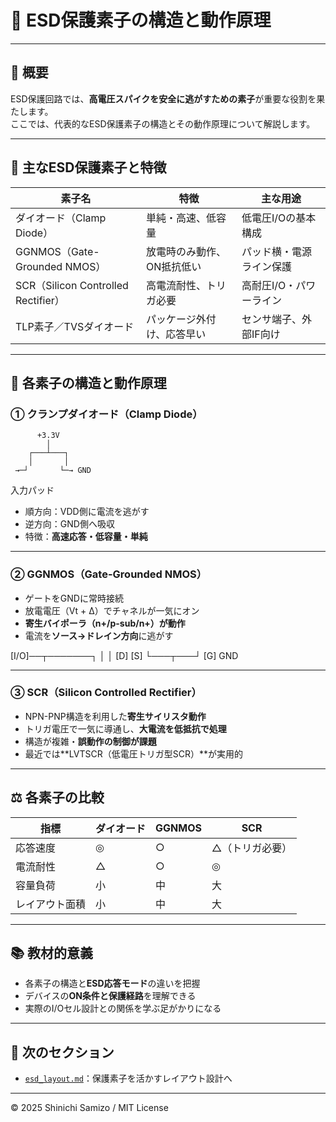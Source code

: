 # 🔧 ESD保護素子の構造と動作原理

---

## 📘 概要

ESD保護回路では、**高電圧スパイクを安全に逃がすための素子**が重要な役割を果たします。  
ここでは、代表的なESD保護素子の構造とその動作原理について解説します。

---

## 🔋 主なESD保護素子と特徴

| 素子名 | 特徴 | 主な用途 |
|--------|------|----------|
| ダイオード（Clamp Diode） | 単純・高速、低容量 | 低電圧I/Oの基本構成 |
| GGNMOS（Gate-Grounded NMOS） | 放電時のみ動作、ON抵抗低い | パッド横・電源ライン保護 |
| SCR（Silicon Controlled Rectifier） | 高電流耐性、トリガ必要 | 高耐圧I/O・パワーライン |
| TLP素子／TVSダイオード | パッケージ外付け、応答早い | センサ端子、外部IF向け |

---

## 📌 各素子の構造と動作原理

### ① クランプダイオード（Clamp Diode）

          +3.3V
            │
        ┌───┴───┐
        │       │
     →─┘       └─→ GND
  入力パッド

  - 順方向：VDD側に電流を逃がす
- 逆方向：GND側へ吸収
- 特徴：**高速応答・低容量・単純**

---

### ② GGNMOS（Gate-Grounded NMOS）

- ゲートをGNDに常時接続
- 放電電圧（Vt + Δ）でチャネルが一気にオン
- **寄生バイポーラ（n+/p-sub/n+）が動作**
- 電流を**ソース→ドレイン方向**に逃がす

[I/O]──┬───────┐
       │       │
     [D]      [S]
       └───┬───┘
          [G]
          GND

---

### ③ SCR（Silicon Controlled Rectifier）

- NPN-PNP構造を利用した**寄生サイリスタ動作**
- トリガ電圧で一気に導通し、**大電流を低抵抗で処理**
- 構造が複雑・**誤動作の制御が課題**
- 最近では**LVTSCR（低電圧トリガ型SCR）**が実用的

---

## ⚖️ 各素子の比較

| 指標 | ダイオード | GGNMOS | SCR |
|------|------------|--------|-----|
| 応答速度 | ◎ | ○ | △（トリガ必要） |
| 電流耐性 | △ | ○ | ◎ |
| 容量負荷 | 小 | 中 | 大 |
| レイアウト面積 | 小 | 中 | 大 |

---

## 📚 教材的意義

- 各素子の構造と**ESD応答モード**の違いを把握  
- デバイスの**ON条件と保護経路**を理解できる  
- 実際のI/Oセル設計との関係を学ぶ足がかりになる

---

## 🔗 次のセクション

- [`esd_layout.md`](./esd_layout.md)：保護素子を活かすレイアウト設計へ

---

© 2025 Shinichi Samizo / MIT License
